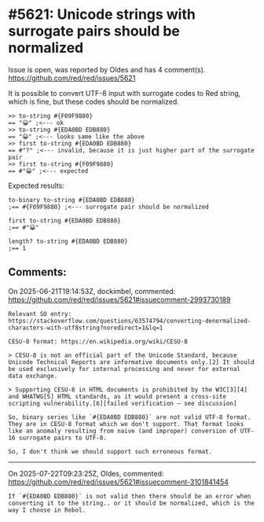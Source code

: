 
#5621: Unicode strings with surrogate pairs should be normalized
================================================================================
Issue is open, was reported by Oldes and has 4 comment(s).
<https://github.com/red/red/issues/5621>

It is possible to convert UTF-8 input with surrogate codes to Red string, which is fine, but these codes should be normalized.
```red
>> to-string #{F09F9880}
== "😀" ;<--- ok
>> to-string #{EDA0BD EDB880}
== "😀" ;<--- looks same like the above
>> first to-string #{EDA0BD EDB880}
== #"?" ;<--- invalid, because it is just higher part of the surrogate pair
>> first to-string #{F09F9880}
== #"😀" ;<--- expected
```
Expected results:
```red
to-binary to-string #{EDA0BD EDB880}
;== #{F09F9880} ;<--- surrogate pair should be normalized

first to-string #{EDA0BD EDB880}
;== #"😀" 

length? to-string #{EDA0BD EDB880}
;== 1
```



Comments:
--------------------------------------------------------------------------------

On 2025-06-21T19:14:53Z, dockimbel, commented:
<https://github.com/red/red/issues/5621#issuecomment-2993730189>

    Relevant SO entry: https://stackoverflow.com/questions/63574794/converting-denormalized-characters-with-utf8string?noredirect=1&lq=1
    
    CESU-8 format: https://en.wikipedia.org/wiki/CESU-8
    
    > CESU-8 is not an official part of the Unicode Standard, because Unicode Technical Reports are informative documents only.[2] It should be used exclusively for internal processing and never for external data exchange.
    
    > Supporting CESU-8 in HTML documents is prohibited by the W3C[3][4] and WHATWG[5] HTML standards, as it would present a cross-site scripting vulnerability.[6][failed verification – see discussion]
    
    So, binary series like `#{EDA0BD EDB880}` are not valid UTF-8 format. They are in CESU-8 format which we don't support. That format looks like an anomaly resulting from naive (and improper) conversion of UTF-16 surrogate pairs to UTF-8.
    
    So, I don't think we should support such erroneous format.

--------------------------------------------------------------------------------

On 2025-07-22T09:23:25Z, Oldes, commented:
<https://github.com/red/red/issues/5621#issuecomment-3101841454>

    If `#{EDA0BD EDB880}` is not valid then there should be an error when converting it to the string.. or it should be normalized, which is the way I choose in Rebol. 

